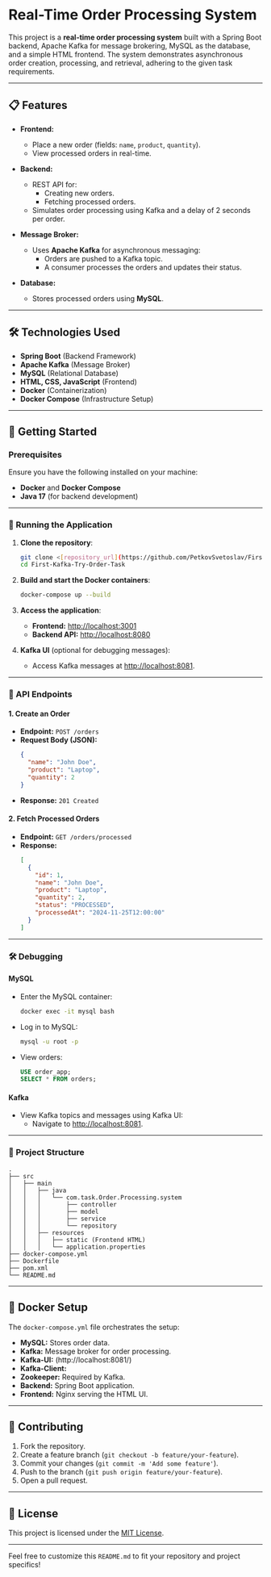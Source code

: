 # Real-Time Order Processing System

This project is a **real-time order processing system** built with a Spring Boot backend, Apache Kafka for message brokering, MySQL as the database, and a simple HTML frontend. The system demonstrates asynchronous order creation, processing, and retrieval, adhering to the given task requirements.

---

## 📋 Features

- **Frontend:**
  - Place a new order (fields: `name`, `product`, `quantity`).
  - View processed orders in real-time.

- **Backend:**
  - REST API for:
    - Creating new orders.
    - Fetching processed orders.
  - Simulates order processing using Kafka and a delay of 2 seconds per order.

- **Message Broker:**
  - Uses **Apache Kafka** for asynchronous messaging:
    - Orders are pushed to a Kafka topic.
    - A consumer processes the orders and updates their status.

- **Database:**
  - Stores processed orders using **MySQL**.

---

## 🛠️ Technologies Used

- **Spring Boot** (Backend Framework)
- **Apache Kafka** (Message Broker)
- **MySQL** (Relational Database)
- **HTML, CSS, JavaScript** (Frontend)
- **Docker** (Containerization)
- **Docker Compose** (Infrastructure Setup)

---

## 🚀 Getting Started

### Prerequisites

Ensure you have the following installed on your machine:
- **Docker** and **Docker Compose**
- **Java 17** (for backend development)

---

### 🐳 Running the Application

1. **Clone the repository**:
   ```bash
   git clone <[repository_url](https://github.com/PetkovSvetoslav/First-Kafka-Try-Order-Task/)>
   cd First-Kafka-Try-Order-Task
   ```

2. **Build and start the Docker containers**:
   ```bash
   docker-compose up --build
   ```

3. **Access the application**:
   - **Frontend:** [http://localhost:3001](http://localhost:3001)
   - **Backend API:** [http://localhost:8080](http://localhost:8080)

4. **Kafka UI** (optional for debugging messages):
   - Access Kafka messages at [http://localhost:8081](http://localhost:8081).

---

### 📜 API Endpoints

#### 1. Create an Order
- **Endpoint:** `POST /orders`
- **Request Body (JSON):**
  ```json
  {
    "name": "John Doe",
    "product": "Laptop",
    "quantity": 2
  }
  ```
- **Response:** `201 Created`

#### 2. Fetch Processed Orders
- **Endpoint:** `GET /orders/processed`
- **Response:**
  ```json
  [
    {
      "id": 1,
      "name": "John Doe",
      "product": "Laptop",
      "quantity": 2,
      "status": "PROCESSED",
      "processedAt": "2024-11-25T12:00:00"
    }
  ]
  ```

---

### 🛠️ Debugging

#### MySQL
- Enter the MySQL container:
  ```bash
  docker exec -it mysql bash
  ```
- Log in to MySQL:
  ```bash
  mysql -u root -p
  ```
- View orders:
  ```sql
  USE order_app;
  SELECT * FROM orders;
  ```

#### Kafka
- View Kafka topics and messages using Kafka UI:
  - Navigate to [http://localhost:8081](http://localhost:8081).

---

### 🔧 Project Structure

```
.
├── src
│   ├── main
│   │   ├── java
│   │   │   └── com.task.Order.Processing.system
│   │   │       ├── controller
│   │   │       ├── model
│   │   │       ├── service
│   │   │       └── repository
│   │   ├── resources
│   │   │   ├── static (Frontend HTML)
│   │   │   └── application.properties
├── docker-compose.yml
├── Dockerfile
├── pom.xml
└── README.md
```

---

## 📂 Docker Setup

The `docker-compose.yml` file orchestrates the setup:
- **MySQL:** Stores order data.
- **Kafka:** Message broker for order processing.
- **Kafka-UI:** (http://localhost:8081/)
- **Kafka-Client:** 
- **Zookeeper:** Required by Kafka.
- **Backend:** Spring Boot application.
- **Frontend:** Nginx serving the HTML UI.

---

## 🤝 Contributing

1. Fork the repository.
2. Create a feature branch (`git checkout -b feature/your-feature`).
3. Commit your changes (`git commit -m 'Add some feature'`).
4. Push to the branch (`git push origin feature/your-feature`).
5. Open a pull request.

---

## 📜 License

This project is licensed under the [MIT License](LICENSE).

---

Feel free to customize this `README.md` to fit your repository and project specifics!
